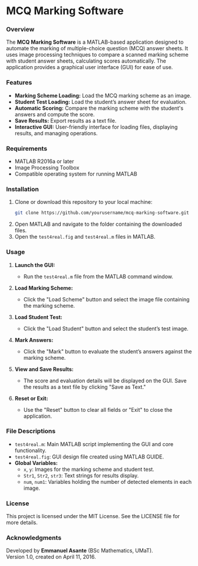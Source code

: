 
# MCQ Marking Software

### Overview
The **MCQ Marking Software** is a MATLAB-based application designed to automate the marking of multiple-choice question (MCQ) answer sheets. It uses image processing techniques to compare a scanned marking scheme with student answer sheets, calculating scores automatically. The application provides a graphical user interface (GUI) for ease of use.

### Features
- **Marking Scheme Loading:** Load the MCQ marking scheme as an image.
- **Student Test Loading:** Load the student’s answer sheet for evaluation.
- **Automatic Scoring:** Compare the marking scheme with the student's answers and compute the score.
- **Save Results:** Export results as a text file.
- **Interactive GUI:** User-friendly interface for loading files, displaying results, and managing operations.

### Requirements
- MATLAB R2016a or later
- Image Processing Toolbox
- Compatible operating system for running MATLAB

### Installation
1. Clone or download this repository to your local machine:
   ```bash
   git clone https://github.com/yourusername/mcq-marking-software.git
   ```
2. Open MATLAB and navigate to the folder containing the downloaded files.
3. Open the `test4real.fig` and `test4real.m` files in MATLAB.

### Usage
1. **Launch the GUI:**
   - Run the `test4real.m` file from the MATLAB command window.
   
2. **Load Marking Scheme:**
   - Click the "Load Scheme" button and select the image file containing the marking scheme.

3. **Load Student Test:**
   - Click the "Load Student" button and select the student’s test image.

4. **Mark Answers:**
   - Click the "Mark" button to evaluate the student’s answers against the marking scheme.

5. **View and Save Results:**
   - The score and evaluation details will be displayed on the GUI. Save the results as a text file by clicking "Save as Text."

6. **Reset or Exit:**
   - Use the "Reset" button to clear all fields or "Exit" to close the application.

### File Descriptions
- `test4real.m`: Main MATLAB script implementing the GUI and core functionality.
- `test4real.fig`: GUI design file created using MATLAB GUIDE.
- **Global Variables:**
  - `x`, `y`: Images for the marking scheme and student test.
  - `Str1`, `Str2`, `str3`: Text strings for results display.
  - `num`, `num1`: Variables holding the number of detected elements in each image.

### License
This project is licensed under the MIT License. See the LICENSE file for more details.

### Acknowledgments
Developed by **Emmanuel Asante** (BSc Mathematics, UMaT).  
Version 1.0, created on April 11, 2016.
